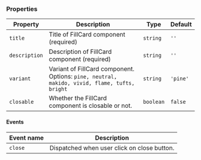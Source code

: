 ### Properties

| Property      | Description                                                                                  | Type      | Default  |
| ------------- | -------------------------------------------------------------------------------------------- | --------- | -------- |
| `title`       | Title of FillCard component (required)                                                       | `string`  | `''`     |
| `description` | Description of FillCard component (required)                                                 | `string`  | `''`     |
| `variant`     | Variant of FillCard component. Options: `pine, neutral, makido, vivid, flame, tufts, bright` | `string`  | `'pine'` |
| `closable`    | Whether the FillCard component is closable or not.                                           | `boolean` | `false`  |

#### Events

| Event name | Description                                 |
| ---------- | ------------------------------------------- |
| `close`    | Dispatched when user click on close button. |
